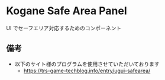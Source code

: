 # Kogane Safe Area Panel

UI でセーフエリア対応するためのコンポーネント

## 備考

* 以下のサイト様のプログラムを使用させていただいております
    * https://trs-game-techblog.info/entry/ugui-safearea/